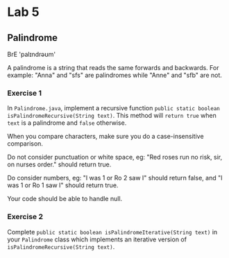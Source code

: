 # Lab 5

## Palindrome
BrE 'palɪndrəʊm'

A palindrome is a string that reads the same forwards and backwards. For example: "Anna" and "sfs" are palindromes while "Anne" and "sfb" are not.

### Exercise 1

In `Palindrome.java`, implement a recursive function `public static boolean isPalindromeRecursive(String text)`. This method will `return true` when `text` is a palindrome and 
`false` otherwise.

When you compare characters, make sure you do a case-insensitive comparison.

Do not consider punctuation or white space, eg: "Red roses run no risk, sir, on nurses order." should return true.

Do consider numbers, eg: "I was 1 or Ro 2 saw I" should return false, and "I was 1 or Ro 1 saw I" should return true.

Your code should be able to handle null. 

### Exercise 2

Complete `public static boolean isPalindromeIterative(String text)` in your `Palindrome` class which implements an iterative version of `isPalindromeRecursive(String text)`.

